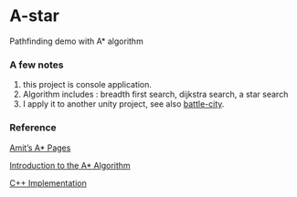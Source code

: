 # A-star
Pathfinding demo with A* algorithm

### A few notes
1. this project is console application.
2. Algorithm includes : breadth first search, dijkstra search,  a star search
3. I apply it to another unity project, see also [battle-city](https://github.com/zhang0xf/battle-city).

### Reference
[Amit’s A* Pages](http://theory.stanford.edu/~amitp/GameProgramming/) 

[Introduction to the A* Algorithm](https://www.redblobgames.com/pathfinding/a-star/introduction.html)

[C++ Implementation](https://www.redblobgames.com/pathfinding/a-star/implementation.html#cplusplus)
